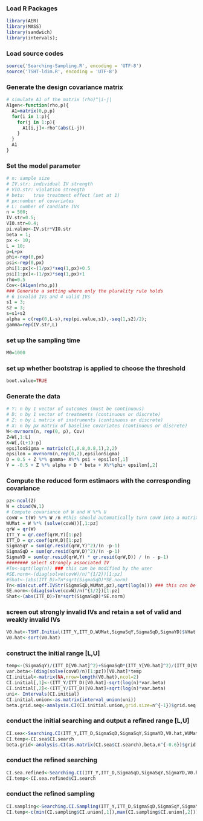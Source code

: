 ### Load R Packages 
```R
library(AER)
library(MASS)
library(sandwich)
library(intervals);
```
### Load source codes
```R
source('Searching-Sampling.R', encoding = 'UTF-8')
source('TSHT-ldim.R', encoding = 'UTF-8')
```

### Generate the design covariance matrix
```R
# simulate A1 of the matrix (rho)^|i-j|
A1gen<-function(rho,p){
  A1=matrix(0,p,p)
  for(i in 1:p){
    for(j in 1:p){
      A1[i,j]<-rho^(abs(i-j))
    } 
  }
  A1
}
```
### Set the model parameter
```R
# n: sample size
# IV.str: individual IV strength
# VIO.str: violation strength
# beta:   true treatment effect (set at 1)
# px:number of covariates
# L: number of candiate IVs
n = 500;
IV.str=0.5;
VIO.str=0.4;
pi.value<-IV.str*VIO.str
beta = 1; 
px <- 10;
L = 10; 
p=L+px
phi<-rep(0,px)
psi<-rep(0,px)
phi[1:px]<-(1/px)*seq(1,px)+0.5
psi[1:px]<-(1/px)*seq(1,px)+1
rho=0.5
Cov<-(A1gen(rho,p))
### Generate a setting where only the plurality rule holds
# 6 invalid IVs and 4 valid IVs 
s1 = 3;
s2 = 3;
s=s1+s2
alpha = c(rep(0,L-s),rep(pi.value,s1),-seq(1,s2)/2);
gamma=rep(IV.str,L)
```


### set up the sampling time
```R
M0=1000
```
### set up whether bootstrap is applied to choose the threshold
```R
boot.value=TRUE
```



### Generate the data
```R
# Y: n by 1 vector of outcomes (must be continuous)
# D: n by 1 vector of treatments (continuous or discrete)
# Z: n by L matrix of instruments (continuous or discrete)
# X: n by px matrix of baseline covariates (continuous or discrete)
W<-mvrnorm(n, rep(0, p), Cov)
Z=W[,1:L]
X=W[,(L+1):p]
epsilonSigma = matrix(c(1,0.8,0.8,1),2,2)
epsilon = mvrnorm(n,rep(0,2),epsilonSigma)
D = 0.5 + Z %*% gamma+ X%*% psi + epsilon[,1]
Y = -0.5 + Z %*% alpha + D * beta + X%*%phi+ epsilon[,2]
```

### Compute the reduced form estimaors with the corresponding covariance 
```R
pz<-ncol(Z)
W = cbind(W,1)
# Compute covariance of W and W %*% U
covW = t(W) %*% W /n #this should automatically turn covW into a matrix
WUMat = W %*% (solve(covW))[,1:pz]
qrW = qr(W)
ITT_Y = qr.coef(qrW,Y)[1:pz]
ITT_D = qr.coef(qrW,D)[1:pz]
SigmaSqY = sum(qr.resid(qrW,Y)^2)/(n -p-1)
SigmaSqD = sum(qr.resid(qrW,D)^2)/(n -p-1)
SigmaYD = sum(qr.resid(qrW,Y) * qr.resid(qrW,D)) / (n - p-1)
######## select strongly associated IV
#Tn<-sqrt(log(n)) ### this can be modified by the user
#SE.norm<-(diag(solve(covW)/n)^{1/2})[1:pz]
#Shat<-(abs(ITT_D)>Tn*sqrt(SigmaSqD)*SE.norm)
Tn<-min(cut.off.IVStr(SigmaSqD,WUMat,pz),sqrt(log(n))) ### this can be modified by the user
SE.norm<-(diag(solve(covW)/n)^{1/2})[1:pz]
Shat<-(abs(ITT_D)>Tn*sqrt(SigmaSqD)*SE.norm)
```


### screen out strongly invalid IVs and retain a set of valid and weakly invalid IVs 
```R
V0.hat<-TSHT.Initial(ITT_Y,ITT_D,WUMat,SigmaSqY,SigmaSqD,SigmaYD)$VHat
V0.hat<-sort(V0.hat)
```

### construct the initial range [L,U]  
```R
temp<-(SigmaSqY)/(ITT_D[V0.hat]^2)+SigmaSqD*(ITT_Y[V0.hat]^2)/(ITT_D[V0.hat]^4)-2*SigmaYD*(ITT_Y[V0.hat])/(ITT_D[V0.hat]^3)
var.beta<-(diag(solve(covW)/n)[1:pz])[V0.hat]*temp
CI.initial<-matrix(NA,nrow=length(V0.hat),ncol=2)
CI.initial[,1]<-(ITT_Y/ITT_D)[V0.hat]-sqrt(log(n)*var.beta)
CI.initial[,2]<-(ITT_Y/ITT_D)[V0.hat]+sqrt(log(n)*var.beta)
uni<- Intervals(CI.initial)
CI.initial.union<-as.matrix(interval_union(uni))
beta.grid.seq<-analysis.CI(CI.initial.union,grid.size=n^{-1})$grid.seq
```

### conduct the initial searching and output a refined range [L,U]

```R
CI.sea<-Searching.CI(ITT_Y,ITT_D,SigmaSqD,SigmaSqY,SigmaYD,V0.hat,WUMat,beta.grid=beta.grid.seq,bootstrap=FALSE)
CI.temp<-CI.sea$CI.search
beta.grid<-analysis.CI(as.matrix(CI.sea$CI.search),beta,n^{-0.6})$grid.seq
```

### conduct the refined searching 
```R
CI.sea.refined<-Searching.CI(ITT_Y,ITT_D,SigmaSqD,SigmaSqY,SigmaYD,V0.hat,WUMat,beta.grid,bootstrap=boot.value)
CI.temp<-CI.sea.refined$CI.search
``` 
### conduct the refined sampling

```R
CI.sampling<-Searching.CI.Sampling(ITT_Y,ITT_D,SigmaSqD,SigmaSqY,SigmaYD,V0.hat,WUMat,beta.grid,M=M0,bootstrap=boot.value)
CI.temp<-c(min(CI.sampling$CI.union[,1]),max(CI.sampling$CI.union[,2]))
```

